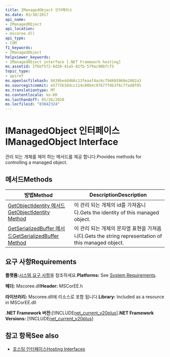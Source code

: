 ```yaml
---
title: IManagedObject 인터페이스
ms.date: 03/30/2017
api_name:
- IManagedObject
api_location:
- mscoree.dll
api_type:
- COM
f1_keywords:
- IManagedObject
helpviewer_keywords:
- IManagedObject interface [.NET Framework hosting]
ms.assetid: 1fbbf572-6d28-41a5-82fb-579ac90bfcf5
topic_type:
- apiref
ms.openlocfilehash: 8439be4d466c13feaaf4ac6cf946b5960e2862a3
ms.sourcegitcommit: e5772b3ddcc114c80b4c9767ffdb3f6c7fad8f05
ms.translationtype: MT
ms.contentlocale: ko-KR
ms.lasthandoff: 05/26/2020
ms.locfileid: "83842324"
---
```

# <a name="imanagedobject-interface"></a><span data-ttu-id="ff6f7-102">IManagedObject 인터페이스</span><span class="sxs-lookup"><span data-stu-id="ff6f7-102">IManagedObject Interface</span></span>
<span data-ttu-id="ff6f7-103">관리 되는 개체를 제어 하는 메서드를 제공 합니다.</span><span class="sxs-lookup"><span data-stu-id="ff6f7-103">Provides methods for controlling a managed object.</span></span>  
  
## <a name="methods"></a><span data-ttu-id="ff6f7-104">메서드</span><span class="sxs-lookup"><span data-stu-id="ff6f7-104">Methods</span></span>  
  
|<span data-ttu-id="ff6f7-105">방법</span><span class="sxs-lookup"><span data-stu-id="ff6f7-105">Method</span></span>|<span data-ttu-id="ff6f7-106">Description</span><span class="sxs-lookup"><span data-stu-id="ff6f7-106">Description</span></span>|  
|------------|-----------------|  
|[<span data-ttu-id="ff6f7-107">GetObjectIdentity 메서드</span><span class="sxs-lookup"><span data-stu-id="ff6f7-107">GetObjectIdentity Method</span></span>](imanagedobject-getobjectidentity-method.md)|<span data-ttu-id="ff6f7-108">이 관리 되는 개체의 id를 가져옵니다.</span><span class="sxs-lookup"><span data-stu-id="ff6f7-108">Gets the identity of this managed object.</span></span>|  
|[<span data-ttu-id="ff6f7-109">GetSerializedBuffer 메서드</span><span class="sxs-lookup"><span data-stu-id="ff6f7-109">GetSerializedBuffer Method</span></span>](imanagedobject-getserializedbuffer-method.md)|<span data-ttu-id="ff6f7-110">이 관리 되는 개체의 문자열 표현을 가져옵니다.</span><span class="sxs-lookup"><span data-stu-id="ff6f7-110">Gets the string representation of this managed object.</span></span>|  
  
## <a name="requirements"></a><span data-ttu-id="ff6f7-111">요구 사항</span><span class="sxs-lookup"><span data-stu-id="ff6f7-111">Requirements</span></span>  
 <span data-ttu-id="ff6f7-112">**플랫폼:**[시스템 요구 사항](../../get-started/system-requirements.md)을 참조하세요.</span><span class="sxs-lookup"><span data-stu-id="ff6f7-112">**Platforms:** See [System Requirements](../../get-started/system-requirements.md).</span></span>  
  
 <span data-ttu-id="ff6f7-113">**헤더:** Mscoree.dll</span><span class="sxs-lookup"><span data-stu-id="ff6f7-113">**Header:** MSCorEE.h</span></span>  
  
 <span data-ttu-id="ff6f7-114">**라이브러리:** Mscoree.dll에 리소스로 포함 됩니다.</span><span class="sxs-lookup"><span data-stu-id="ff6f7-114">**Library:** Included as a resource in MSCorEE.dll</span></span>  
  
 <span data-ttu-id="ff6f7-115">**.NET Framework 버전:**[!INCLUDE[net_current_v20plus](../../../../includes/net-current-v20plus-md.md)]</span><span class="sxs-lookup"><span data-stu-id="ff6f7-115">**.NET Framework Versions:** [!INCLUDE[net_current_v20plus](../../../../includes/net-current-v20plus-md.md)]</span></span>  
  
## <a name="see-also"></a><span data-ttu-id="ff6f7-116">참고 항목</span><span class="sxs-lookup"><span data-stu-id="ff6f7-116">See also</span></span>

- [<span data-ttu-id="ff6f7-117">호스팅 인터페이스</span><span class="sxs-lookup"><span data-stu-id="ff6f7-117">Hosting Interfaces</span></span>](hosting-interfaces.md)
